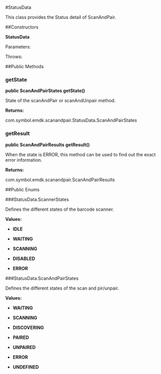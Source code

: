 #StatusData

This class provides the Status detail of ScanAndPair.



##Constructors

**StatusData**



Parameters:

Throws:

##Public Methods

### getState

**public ScanAndPairStates getState()**

State of the scanAndPair or scanAndUnpair method.

**Returns:**

com.symbol.emdk.scanandpair.StatusData.ScanAndPairStates

### getResult

**public ScanAndPairResults getResult()**

When the state is ERROR, this method can be used to find out the
 exact error information.

**Returns:**

com.symbol.emdk.scanandpair.ScanAndPairResults

##Public Enums

###StatusData.ScannerStates

Defines the different states of the barcode scanner.

**Values:**

* **IDLE**

* **WAITING**

* **SCANNING**

* **DISABLED**

* **ERROR**

###StatusData.ScanAndPairStates

Defines the different states of the scan and pir/unpair.

**Values:**

* **WAITING**

* **SCANNING**

* **DISCOVERING**

* **PAIRED**

* **UNPAIRED**

* **ERROR**

* **UNDEFINED**

